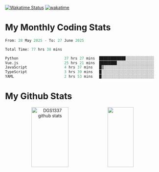 [![Wakatime Status](https://github.com/noopurphalak/noopurphalak/workflows/wakatime-status-update/badge.svg)](https://github.com/noopurphalak/noopurphalak/actions/workflows/main.yml)
[![wakatime](https://wakatime.com/badge/user/80ace140-ef40-4fdd-b8ed-f3be3d2e1aea.svg)](https://wakatime.com/@80ace140-ef40-4fdd-b8ed-f3be3d2e1aea)

# My Monthly Coding Stats

<!--START_SECTION:waka-->

```python
From: 28 May 2025 - To: 27 June 2025

Total Time: 77 hrs 38 mins

Python                     37 hrs 27 mins  ████████████░░░░░░░░░░░░░   47.51 %
Vue.js                     25 hrs 21 mins  ████████░░░░░░░░░░░░░░░░░   32.17 %
JavaScript                 4 hrs 37 mins   █▒░░░░░░░░░░░░░░░░░░░░░░░   05.87 %
TypeScript                 3 hrs 39 mins   █░░░░░░░░░░░░░░░░░░░░░░░░   04.65 %
YAML                       2 hrs 53 mins   █░░░░░░░░░░░░░░░░░░░░░░░░   03.67 %
```

<!--END_SECTION:waka-->

# My Github Stats
<div style="text-align: center;">
  <img width="49%" height="195px" src="https://github-readme-stats-sigma-five.vercel.app/api?username=noopurphalak&show_icons=true&count_private=true&hide_border=true&title_color=00FFFF&icon_color=00FFFF&text_color=00FFFF&bg_color=0d1117" alt="DGS1337 github stats" />
  <img width="41%" height="195px" src="https://github-readme-stats-sigma-five.vercel.app/api/top-langs/?username=noopurphalak&layout=compact&hide_border=true&title_color=00FFFF&text_color=00FFFF&bg_color=0d1117" />
</div>
